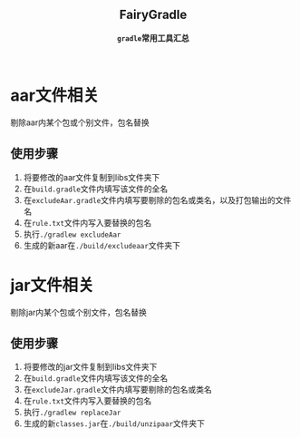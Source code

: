 <div align="center">

## FairyGradle

**`gradle`常用工具汇总**

</div>
<br>

# aar文件相关

剔除aar内某个包或个别文件，包名替换

## 使用步骤

1. 将要修改的aar文件复制到libs文件夹下
2. 在`build.gradle`文件内填写该文件的全名
3. 在`excludeAar.gradle`文件内填写要剔除的包名或类名，以及打包输出的文件名
4. 在`rule.txt`文件内写入要替换的包名
5. 执行`./gradlew excludeAar`
6. 生成的新aar在`./build/excludeaar`文件夹下

# jar文件相关

剔除jar内某个包或个别文件，包名替换

## 使用步骤

1. 将要修改的jar文件复制到libs文件夹下
2. 在`build.gradle`文件内填写该文件的全名
3. 在`excludeJar.gradle`文件内填写要剔除的包名或类名
4. 在`rule.txt`文件内写入要替换的包名
5. 执行`./gradlew replaceJar`
6. 生成的新`classes.jar`在`./build/unzipaar`文件夹下